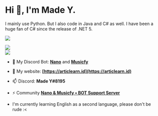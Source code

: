 <h1>Hi 👋, I'm Made Y.</h1>
I mainly use Python. But I also code in Java and C# as well. I have been a huge fan of C# since the release of .NET 5.


[![](https://github-profile-trophy.vercel.app/?username=madeyoga)](https://github.com/ryo-ma/github-profile-trophy)

<a href="https://github.com/anuraghazra/github-readme-stats">
  <img align="center" src="https://github-readme-stats.vercel.app/api?username=madeyoga&show_icons=true" />
</a>
<br>

<a href="https://github.com/anuraghazra/convoychat">
  <img align="center" src="https://github-readme-stats.vercel.app/api/top-langs/?username=madeyoga&layout=compact&langs_count=50&hide=jupyter%20notebook,css,html" />
</a>

- 🔭 My Discord Bot: **[Nano](https://github.com/madeyoga/Nano-Bot)** and **[Musicfy](https://github.com/nano-devs/Musicfy-Bot)**

- 🌱 My website: **[https://articlearn.id](https://articlearn.id)**

- 📫 Discord: **Made Y#8195**

- ⚡ Community  **[Nano & Musicfy • BOT Support Server](https://discord.gg/Y8sB4ay)**

- I'm currently learning English as a second language, please don't be rude :<
